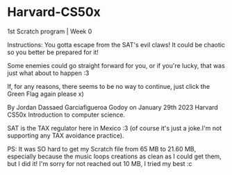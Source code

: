 # Harvard-CS50x
1st Scratch program | Week 0

Instructions:
You gotta escape from the SAT's evil claws! It could be chaotic so you better be prepared for it!

Some enemies could go straight forward for you, or if you're lucky, that was just what about to happen :3

If, for any reasons, there seems to be no way to continue, just click the Green Flag again please x)

By Jordan Dassaed Garciafigueroa Godoy on January 29th 2023
Harvard CS50x Introduction to computer science.

SAT is the TAX regulator here in Mexico :3 (of course it's just a joke.I'm not supporting any TAX avoidance practice).

PS: It was SO hard to get my Scratch file from 65 MB to 21.60 MB, especially because the music loops creations as clean as I could get them, but I did it! I'm sorry for not reached out 10 MB, I tried my best :c
